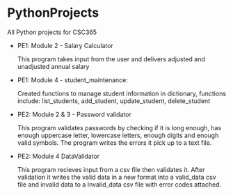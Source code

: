 # PythonProjects
All Python projects for CSC365

<ul>
  <li>PE1: Module 2 - Salary Calculator</br>
  <p>This program takes input from the user and delivers adjusted and unadjusted annual salary</p>
  </li>
  <li>PE1: Module 4 - student_maintenance:</br>
  <p>Created functions to manage student information in dictionary, functions include: list_students, add_student, update_student, delete_student</p>
  </li>
  <li>PE2: Module 2 & 3 - Password validator</br>
  <p>This program validates passwords by checking if it is long enough, has enough uppercase letter, lowercase letters, enough digits and enough valid symbols. The program writes the errors it pick up to a text file.
  </li>
  <li>PE2: Module 4 DataValidator</br>
  <p>This program recieves input from a csv file then validates it. After validation it writes the valid data in a new format into a valid_data csv file and invalid data to a Invalid_data csv file with error codes attached.</p>
  </li>
</ul>

